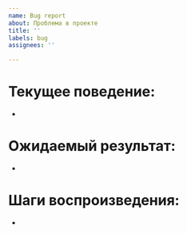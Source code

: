 ```yaml
---
name: Bug report
about: Проблема в проекте
title: ''
labels: bug
assignees: ''

---
```


# Текущее поведение:
 *

# Ожидаемый результат:
*

# Шаги воспроизведения:
*
